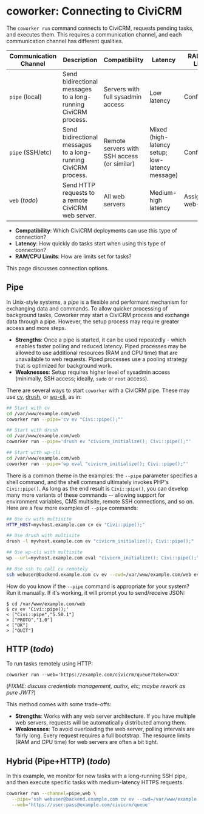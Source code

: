 # coworker: Connecting to CiviCRM

The `coworker run` command connects to CiviCRM, requests pending tasks, and executes them. This requires a communication channel, and each communication
channel has different qualities.

| Communication Channel | Description | Compatibility | Latency | RAM/CPU Limits |
| -- | -- | -- | -- | -- |
| `pipe` (local) | Send bidirectional messages to a long-running CiviCRM process. | Servers with full sysadmin access | Low latency | Configurable |
| `pipe` (SSH/etc) | Send bidirectional messages to a long-running CiviCRM process. | Remote servers with SSH access (or similar) | Mixed (high-latency setup; low-latency message) | Configurable |
| `web` (*todo*) | Send HTTP requests to a remote CiviCRM web server. | All web servers | Medium-high latency | Assigned by web-server |

* __Compatibility__: Which CiviCRM deployments can use this type of connection?
* __Latency__: How quickly do tasks start when using this type of connection?
* __RAM/CPU Limits__: How are limits set for tasks?

This page discusses connection options.

## Pipe

In Unix-style systems, a *pipe* is a flexible and performant mechanism for exchanging data and commands. To allow quicker processing of background tasks,
Coworker may start a CiviCRM process and exchange data through a pipe. However, the setup process may require greater access and more steps.

* __Strengths__: Once a pipe is started, it can be used repeatedly - which enables faster polling and reduced latency. Piped processes may be
  allowed to use additional resources (RAM and CPU time) that are unavailable to web requests. Piped processes use a pooling strategy that
  is optimized for background work.
* __Weaknesses__: Setup requires higher level of sysadmin access (minimally, SSH access; ideally, `sudo` or `root` access).

There are several ways to start `coworker` with a CiviCRM pipe.  These may use [cv](https://github.com/civicrm/cv), [drush](https://drush.org), or
[wp-cli](https://wp-cli.org/), as in:

```bash
## Start with cv
cd /var/www/example.com/web
coworker run --pipe='cv ev "Civi::pipe();"'

## Start with drush
cd /var/www/example.com/web
coworker run --pipe='drush ev "civicrm_initialize(); Civi::pipe();"'

## Start with wp-cli
cd /var/www/example.com/web
coworker run --pipe='wp eval "civicrm_initialize(); Civi::pipe();"'
```

There is a common theme in the examples: the `--pipe` parameter specifies a shell command, and the shell command ultimately invokes PHP's `Civi::pipe()`.  As long as the
end result is `Civi::pipe()`, you can develop many more variants of these commands -- allowing support for environment variables, CMS multisite, remote SSH connections,
and so on.  Here are a few more examples of `--pipe` commands:

```bash
## Use cv with multisite
HTTP_HOST=myvhost.example.com cv ev "Civi::pipe();"

## Use drush with multisite
drush -l myvhost.example.com ev "civicrm_initialize(); Civi::pipe();"

## Use wp-cli with multisite
wp --url=myvhost.example.com eval "civicrm_initialize(); Civi::pipe();"

## Use ssh to call cv remotely
ssh webuser@backend.example.com cv ev --cwd=/var/www/example.com/web ev "Civi::pipe();"
```

How do you know if the `--pipe` command is appropriate for your system? Run it manually. If it's working, it will prompt you to send/receive JSON:

```
$ cd /var/www/example.com/web
$ cv ev 'Civi::pipe();'
< ["Civi::pipe","5.50.1"]
> ["PROTO","1.0"]
< ["OK"]
> ["QUIT"]
```

## HTTP (*todo*)

To run tasks remotely using HTTP:

```
coworker run --web='https://example.com/civicrm/queue?token=XXX'
```

(*FIXME: discuss credentials management, authx, etc; maybe rework as pure JWT?*)

This method comes with some trade-offs:

* __Strengths__: Works with any web server architecture. If you have multiple web servers, requests will be automatically distributed among them.
* __Weaknesses__: To avoid overloading the web server, polling intervals are fairly long. Every request requires a full bootstrap. The
  resource limits (RAM and CPU time) for web servers are often a bit tight.

## Hybrid (Pipe+HTTP) (*todo*)

In this example, we monitor for new tasks with a long-running SSH pipe, and then
execute specific tasks with medium-latency HTTPS requests.

```bash
coworker run --channel=pipe,web \
  --pipe='ssh webuser@backend.example.com cv ev --cwd=/var/www/example.com/web ev "Civi::pipe();"' \
  --web='https://user:pass@example.com/civicrm/queue'
```

